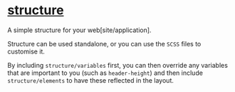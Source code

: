 [structure](https://github.com/davidlumley/structure)
===========

A simple structure for your web[site/application].

Structure can be used standalone, or you can use the `SCSS` files to customise it.

By including `structure/variables` first, you can then override any variables that are important to you (such as `header-height`) and then include `structure/elements` to have these reflected in the layout.

